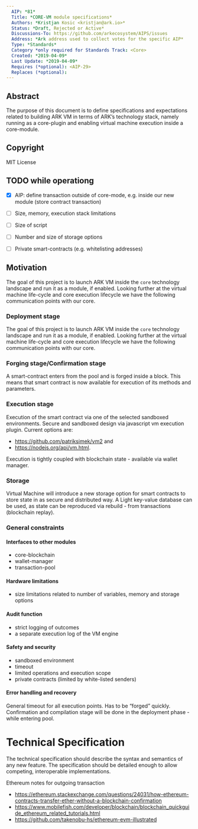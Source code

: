 ```yaml
---
  AIP: *81*
  Title: *CORE-VM module specifications*
  Authors: *Kristjan Kosic <kristjan@ark.io>*
  Status: *Draft, Rejected or Active*
  Discussions-To: https://github.com/arkecosystem/AIPS/issues
  Address: *Ark address used to collect votes for the specific AIP*
  Type: *Standards*
  Category *only required for Standards Track: <Core>
  Created: *2019-04-09*
  Last Update: *2019-04-09*
  Requires (*optional): <AIP-29>
  Replaces (*optional):  
--- 
```


## Abstract
The purpose of this document is to define specifications and expectations related to building ARK VM in terms of ARK’s technology stack, namely running as a core-plugin and enabling virtual machine execution inside a core-module.

## Copyright
MIT License

## TODO while operationg
- [x] AIP: define transaction outside of core-mode, e.g. inside our new module (store contract transaction)
- [ ] Size, memory, execution stack limitations
- [ ] Size of script
- [ ] Number and size of storage options
- [ ] Private smart-contracts (e.g. whitelisting addresses)



## Motivation
The goal of this project is to launch ARK VM inside the `core` technology landscape and run it as a module, if enabled. Looking further at the virtual machine life-cycle and core execution lifecycle we have the following communication points with our core.

### Deployment stage
The goal of this project is to launch ARK VM inside the `core` technology landscape and run it as a module, if enabled. Looking further at the virtual machine life-cycle and core execution lifecycle we have the following communication points with our core.

### Forging stage/Confirmation stage
A smart-contract enters from the pool and is forged inside a block. This means that smart contract is now available for execution of its methods and parameters.

### Execution stage
Execution of the smart contract via one of the selected sandboxed environments. Secure and sandboxed design via javascript vm execution plugin. Current options are:
- https://github.com/patriksimek/vm2  and 
- https://nodejs.org/api/vm.html. 

Execution is tightly coupled with blockchain state - available  via wallet manager. 

### Storage 
Virtual Machine will introduce a new storage option for smart contracts to store state in as secure and distributed way. A Light key-value database can be used, as state can be reproduced via rebuild - from transactions (blockchain replay).

### General constraints
#### Interfaces to other modules
- core-blockchain
- wallet-manager
- transaction-pool

#### Hardware limitations
- size limitations related to number of variables, memory and storage options

#### Audit function
- strict logging of outcomes
- a separate execution log of the VM engine

#### Safety and security
- sandboxed environment
- timeout 
- limited operations and execution scope
- private contracts (limited by white-listed senders)

#### Error handling and recovery
General timeout for all execution points. Has to be “forged” quickly. Confirmation and compilation stage will be done in the deployment phase - while entering pool.


# Technical Specification
The technical specification should describe the syntax and semantics of any new feature. The specification should be detailed enough to allow competing, interoperable implementations.

Ethereum notes for outgoing transaction
- https://ethereum.stackexchange.com/questions/24031/how-ethereum-contracts-transfer-ether-without-a-blockchain-confirmation
- https://www.mobilefish.com/developer/blockchain/blockchain_quickguide_ethereum_related_tutorials.html
- https://github.com/takenobu-hs/ethereum-evm-illustrated
